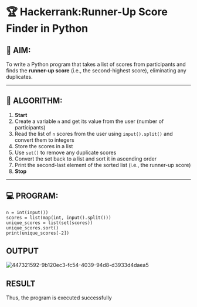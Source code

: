 # 🏆 Hackerrank:Runner-Up Score Finder in Python

## 🎯 AIM:
To write a Python program that takes a list of scores from participants and finds the **runner-up score** (i.e., the second-highest score), eliminating any duplicates.

---

## 🧠 ALGORITHM:

1. **Start**
2. Create a variable `n` and get its value from the user (number of participants)
3. Read the list of `n` scores from the user using `input().split()` and convert them to integers
4. Store the scores in a list
5. Use `set()` to remove any duplicate scores
6. Convert the set back to a list and sort it in ascending order
7. Print the second-last element of the sorted list (i.e., the runner-up score)
8. **Stop**

---

## 💻 PROGRAM:

```
n = int(input())
scores = list(map(int, input().split()))
unique_scores = list(set(scores))
unique_scores.sort()
print(unique_scores[-2])
```

## OUTPUT
![447321592-9b120ec3-fc54-4039-94d8-d3933d4daea5](https://github.com/user-attachments/assets/3bdef29c-d628-4a8e-af0e-024af8547a9c)

## RESULT
Thus, the program is executed successfully
